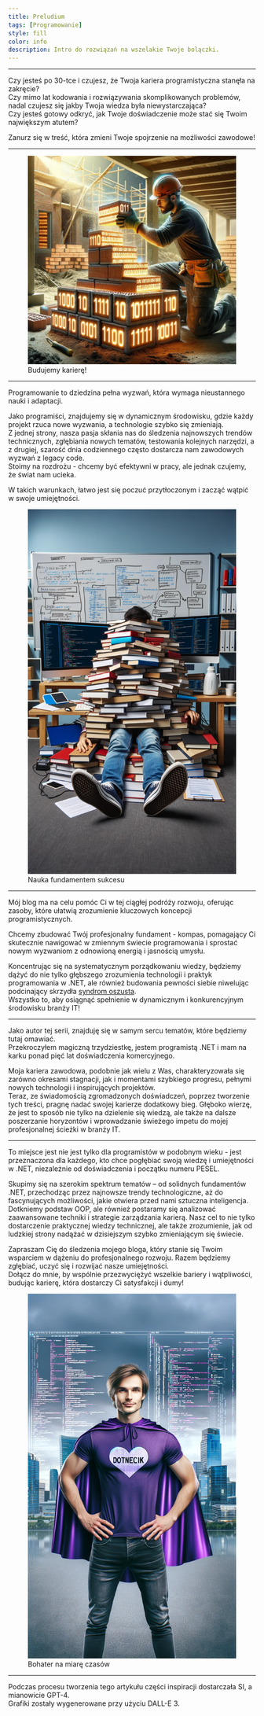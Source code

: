 ```yaml
---
title: Preludium
tags: [Programowanie]
style: fill
color: info 
description: Intro do rozwiązań na wszelakie Twoje bolączki.
---
```


<hr>

Czy jesteś po 30-tce i czujesz, że Twoja kariera programistyczna stanęła na zakręcie? <br>
Czy mimo lat kodowania i rozwiązywania skomplikowanych problemów, nadal czujesz się jakby Twoja wiedza była niewystarczająca? <br>
Czy jesteś gotowy odkryć, jak Twoje doświadczenie może stać się Twoim największym atutem?


Zanurz się w treść, która zmieni Twoje spojrzenie na możliwości zawodowe!
<hr>

<figure class="figure">
    <img src="..\assets\images\art-1\coding-fundaments.jpg" class="figure-img img-fluid article_image--container container-glow" alt="">
    <figcaption class="figure-caption text-center">Budujemy karierę!</figcaption>
</figure>
<hr>

Programowanie to dziedzina pełna wyzwań, która wymaga nieustannego nauki i adaptacji.

Jako programiści, znajdujemy się w dynamicznym środowisku, gdzie każdy projekt rzuca nowe wyzwania, a technologie szybko się zmieniają. <br> 
Z jednej strony, nasza pasja skłania nas do śledzenia najnowszych trendów technicznych, zgłębiania nowych tematów, testowania kolejnych narzędzi, a z drugiej, szarość dnia codziennego często dostarcza nam zawodowych wyzwań z legacy code. <br>
Stoimy na rozdrożu - chcemy być efektywni w pracy, ale jednak czujemy, że świat nam ucieka. <br>

W takich warunkach, łatwo jest się poczuć przytłoczonym i zacząć wątpić w swoje umiejętności.

<figure class="figure">
    <img src="..\assets\images\art-1\everyday-programming.png" class="figure-img img-fluid article_image--container container-glow" alt="">
    <figcaption class="figure-caption text-center">Nauka fundamentem sukcesu</figcaption>
</figure>
<hr>

Mój blog ma na celu pomóc Ci w tej ciągłej podróży rozwoju, oferując zasoby, które ułatwią zrozumienie kluczowych koncepcji programistycznych. 

Chcemy zbudować Twój profesjonalny fundament - kompas, pomagający Ci skutecznie nawigować w zmiennym świecie programowania i sprostać nowym wyzwaniom z odnowioną energią i jasnością umysłu. <br>

Koncentrując się na systematycznym porządkowaniu wiedzy, będziemy dążyć do nie tylko głębszego zrozumienia technologii i praktyk programowania w .NET, ale również
budowania pewności siebie niwelując podcinający skrzydła <a href="https://pl.wikipedia.org/wiki/Syndrom_oszusta" target="_blank">syndrom oszusta</a>. <br>
Wszystko to, aby osiągnąć spełnienie w dynamicznym i konkurencyjnym środowisku branży IT! 

<hr>
Jako autor tej serii, znajduję się w samym sercu tematów, które będziemy tutaj omawiać. <br>
Przekroczyłem magiczną trzydziestkę, jestem programistą .NET i mam na karku ponad pięć lat doświadczenia komercyjnego.

Moja kariera zawodowa, podobnie jak wielu z Was, charakteryzowała się zarówno okresami stagnacji, jak i momentami szybkiego progresu, pełnymi nowych technologii i inspirujących projektów. <br> 
Teraz, ze świadomością zgromadzonych doświadczeń, poprzez tworzenie tych treści, pragnę nadać swojej karierze dodatkowy bieg.
Głęboko wierzę, że jest to sposób nie tylko na dzielenie się wiedzą, ale także na dalsze poszerzanie horyzontów i wprowadzanie świeżego impetu do mojej profesjonalnej ścieżki w branży IT.

<hr>
To miejsce jest nie jest tylko dla programistów w podobnym wieku - jest przeznaczona dla każdego, kto chce pogłębiać swoją wiedzę i umiejętności w .NET, niezależnie od doświadczenia i początku numeru PESEL.

Skupimy się na szerokim spektrum tematów – od solidnych fundamentów .NET, przechodząc przez najnowsze trendy technologiczne, aż do fascynujących możliwości, jakie otwiera przed nami sztuczna inteligencja.
Dotkniemy podstaw OOP, ale również postaramy się analizować zaawansowane techniki i strategie zarządzania karierą. Nasz cel to nie tylko dostarczenie praktycznej wiedzy technicznej, ale także zrozumienie, jak od ludzkiej strony nadążać w dzisiejszym szybko zmieniającym się świecie.

Zapraszam Cię do śledzenia mojego bloga, który stanie się Twoim wsparciem w dążeniu do profesjonalnego rozwoju. Razem będziemy zgłębiać, uczyć się i rozwijać nasze umiejętności. <br>
Dołącz do mnie, by wspólnie przezwyciężyć wszelkie bariery i wątpliwości, budując karierę, która dostarczy Ci satysfakcji i dumy!

<figure class="figure">
    <img src="..\assets\images\art-1\super-hero.png" class="figure-img img-fluid article_image--container container-glow" alt="">
    <figcaption class="figure-caption text-center">Bohater na miarę czasów</figcaption>
</figure>
<hr>

Podczas procesu tworzenia tego artykułu części inspiracji dostarczała SI, a mianowicie GPT-4. <br>
Grafiki zostały wygenerowane przy użyciu DALL-E 3.